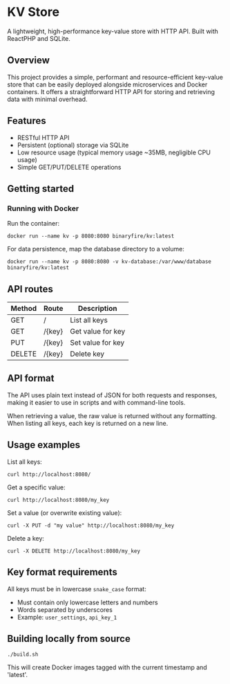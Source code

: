 # KV Store

A lightweight, high-performance key-value store with HTTP API. Built with ReactPHP and SQLite.

## Overview

This project provides a simple, performant and resource-efficient key-value store that can be easily deployed alongside microservices and Docker containers. It offers a straightforward HTTP API for storing and retrieving data with minimal overhead.

## Features

*   RESTful HTTP API
*   Persistent (optional) storage via SQLite
*   Low resource usage (typical memory usage ~35MB, negligible CPU usage)
*   Simple GET/PUT/DELETE operations

## Getting started

### Running with Docker

Run the container:

```
docker run --name kv -p 8080:8080 binaryfire/kv:latest
```

For data persistence, map the database directory to a volume:

```
docker run --name kv -p 8080:8080 -v kv-database:/var/www/database binaryfire/kv:latest
```

## API routes

| Method | Route | Description |
| --- | --- | --- |
| GET | / | List all keys |
| GET | /{key} | Get value for key |
| PUT | /{key} | Set value for key |
| DELETE | /{key} | Delete key |

## API format

The API uses plain text instead of JSON for both requests and responses, making it easier to use in scripts and with command-line tools.

When retrieving a value, the raw value is returned without any formatting. When listing all keys, each key is returned on a new line. 

## Usage examples

List all keys:

```
curl http://localhost:8080/
```

Get a specific value:

```
curl http://localhost:8080/my_key
```

Set a value (or overwrite existing value):

```
curl -X PUT -d "my value" http://localhost:8080/my_key
```

Delete a key:

```
curl -X DELETE http://localhost:8080/my_key
```

## Key format requirements

All keys must be in lowercase `snake_case` format:

*   Must contain only lowercase letters and numbers
*   Words separated by underscores
*   Example: `user_settings`, `api_key_1`

## Building locally from source

```
./build.sh
```

This will create Docker images tagged with the current timestamp and 'latest'.